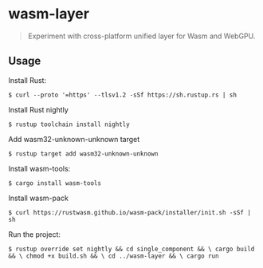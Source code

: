 # wasm-layer

> Experiment with cross-platform unified layer for Wasm and WebGPU.

## Usage

Install Rust:

`$ curl --proto '=https' --tlsv1.2 -sSf https://sh.rustup.rs | sh
`

Install Rust nightly

`$ rustup toolchain install nightly`

Add wasm32-unknown-unknown target

`$ rustup target add wasm32-unknown-unknown`

Install wasm-tools:

`$ cargo install wasm-tools`

Install wasm-pack

`$ curl https://rustwasm.github.io/wasm-pack/installer/init.sh -sSf | sh
`

Run the project:

`$ rustup override set nightly && cd single_component && \
cargo build && \
chmod +x build.sh && \
cd ../wasm-layer && \
cargo run`
